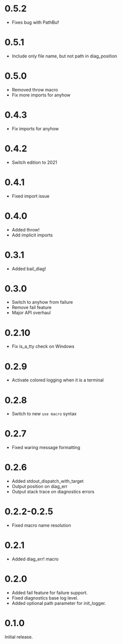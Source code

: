 0.5.2
=====

* Fixes bug with PathBuf

0.5.1
=====

* Include only file name, but not path in diag_position

0.5.0
=====

* Removed throw macro
* Fix more imports for anyhow

0.4.3
=====

* Fix imports for anyhow

0.4.2
=====

* Switch edition to 2021

0.4.1
=====

* Fixed import issue

0.4.0
=====

* Added throw!
* Add implicit imports

0.3.1
=====

* Added bail_diag!

0.3.0
=====

* Switch to anyhow from failure
* Remove fail feature
* Major API overhaul

0.2.10
======

* Fix is_a_tty check on Windows

0.2.9
=====

* Activate colored logging when it is a terminal

0.2.8
=====

* Switch to new `use macro` syntax

0.2.7
=====

* Fixed waring message formatting

0.2.6
=====

* Added stdout_dispatch_with_target
* Output position on diag_err
* Output stack trace on diagnostics errors

0.2.2-0.2.5
===========

* Fixed macro name resolution

0.2.1
=====

* Added diag_err! macro

0.2.0
=====

* Added fail feature for failure support.
* Fixed diagnostics base log level.
* Added optional path parameter for init_logger.

0.1.0
=====

Initial release.